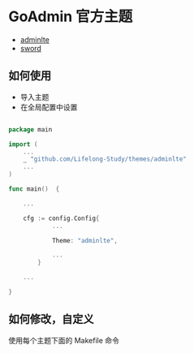 # GoAdmin 官方主题

- [adminlte](https://github.com/Lifelong-Study/themes/tree/master/adminlte)
- [sword](https://github.com/Lifelong-Study/themes/tree/master/sword)

## 如何使用

- 导入主题
- 在全局配置中设置

```go

package main

import (
	...
	_ "github.com/Lifelong-Study/themes/adminlte"
	...
)

func main()  {

	...

	cfg := config.Config{
    		...

    		Theme: "adminlte",

    		...
    	}

	...

}

```

## 如何修改，自定义

使用每个主题下面的 Makefile 命令